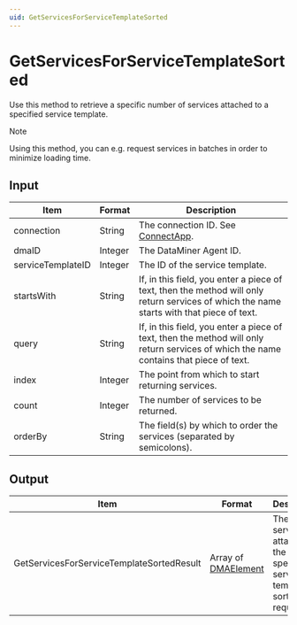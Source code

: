 ```yaml
---
uid: GetServicesForServiceTemplateSorted
---
```


# GetServicesForServiceTemplateSorted

Use this method to retrieve a specific number of services attached to a specified service template.

> [!NOTE]
> Using this method, you can e.g. request services in batches in order to minimize loading time.

## Input

| Item | Format | Description |
|--|--|--|
| connection | String | The connection ID. See [ConnectApp](xref:ConnectApp). |
| dmaID | Integer | The DataMiner Agent ID. |
| serviceTemplateID | Integer | The ID of the service template. |
| startsWith | String | If, in this field, you enter a piece of text, then the method will only return services of which the name starts with that piece of text. |
| query | String | If, in this field, you enter a piece of text, then the method will only return services of which the name contains that piece of text. |
| index | Integer | The point from which to start returning services. |
| count | Integer | The number of services to be returned. |
| orderBy | String | The field(s) by which to order the services (separated by semicolons). |

## Output

| Item | Format | Description |
|--|--|--|
| GetServicesForServiceTemplateSortedResult | Array of [DMAElement](xref:DMAElement) | The services attached to the specified service template, sorted as requested. |
